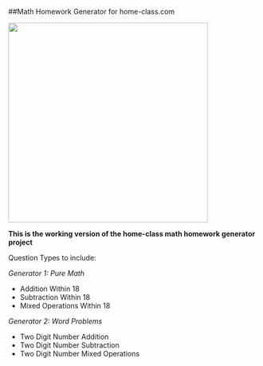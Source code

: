 ##Math Homework Generator for home-class.com

<img src="http://home-class.com/image/catalog/button-12.png" width="400" />

**This is the working version of the home-class math homework generator project**

Question Types to include:

*Generator 1: Pure Math*
- Addition Within 18
- Subtraction Within 18
- Mixed Operations Within 18

*Generator 2: Word Problems*
- Two Digit Number Addition
- Two Digit Number Subtraction
- Two Digit Number Mixed Operations
